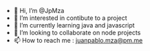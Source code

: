 - 👋 Hi, I’m @JpMza
- 👀 I’m interested in contibute to a project
- 🌱 I’m currently learning java and javascript
- 💞️ I’m looking to collaborate on node projects
- 📫 How to reach me : juanpablo.mza@pm.me

<!---
JpMza/JpMza is a ✨ special ✨ repository because its `README.md` (this file) appears on your GitHub profile.
You can click the Preview link to take a look at your changes.
--->
